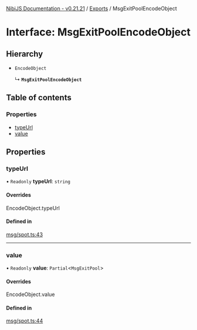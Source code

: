 [NibiJS Documentation - v0.21.21](../intro.md) / [Exports](../modules.md) / MsgExitPoolEncodeObject

# Interface: MsgExitPoolEncodeObject

## Hierarchy

- `EncodeObject`

  ↳ **`MsgExitPoolEncodeObject`**

## Table of contents

### Properties

- [typeUrl](MsgExitPoolEncodeObject.md#typeurl)
- [value](MsgExitPoolEncodeObject.md#value)

## Properties

### typeUrl

• `Readonly` **typeUrl**: `string`

#### Overrides

EncodeObject.typeUrl

#### Defined in

[msg/spot.ts:43](https://github.com/NibiruChain/ts-sdk/blob/9375f67/packages/nibijs/src/msg/spot.ts#L43)

---

### value

• `Readonly` **value**: `Partial`<`MsgExitPool`\>

#### Overrides

EncodeObject.value

#### Defined in

[msg/spot.ts:44](https://github.com/NibiruChain/ts-sdk/blob/9375f67/packages/nibijs/src/msg/spot.ts#L44)
